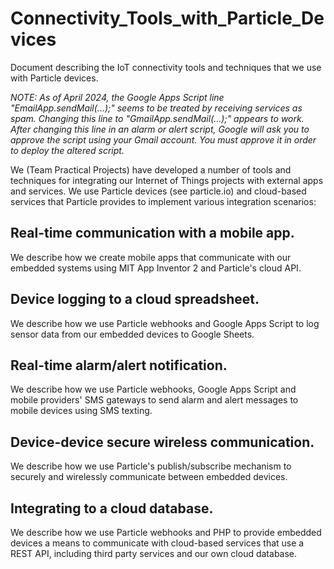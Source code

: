 # Connectivity_Tools_with_Particle_Devices
Document describing the IoT connectivity tools and techniques that we use with Particle devices.

*NOTE:  As of April 2024, the Google Apps Script line "EmailApp.sendMail(...);" seems to be treated by
receiving services as spam.  Changing this line to "GmailApp.sendMail(...);" appears to work.  After
changing this line in an alarm or alert script, Google will ask you to approve the script using your
Gmail account.  You must approve it in order to deploy the altered script.*

We (Team Practical Projects) have developed a number of tools and techniques for integrating our
Internet of Things projects with external apps and services.  We use Particle devices (see particle.io)
and cloud-based services that Particle provides to implement various integration scenarios:
## Real-time communication with a mobile app.
We describe how we create mobile apps that communicate with our embedded systems using MIT App Inventor 2
and Particle's cloud API.
## Device logging to a cloud spreadsheet.
We describe how we use Particle webhooks and Google Apps Script to log sensor data from our embedded
devices to Google Sheets.
## Real-time alarm/alert notification.
We describe how we use Particle webhooks, Google Apps Script and mobile providers' SMS gateways to
send alarm and alert messages to mobile devices using SMS texting.
## Device-device secure wireless communication.
We describe how we use Particle's publish/subscribe mechanism to securely and wirelessly communicate between
embedded devices.
## Integrating to a cloud database.
We describe how we use Particle webhooks and PHP to provide embedded devices a means to communicate with
cloud-based services that use a REST API, including third party services and our own cloud database.
